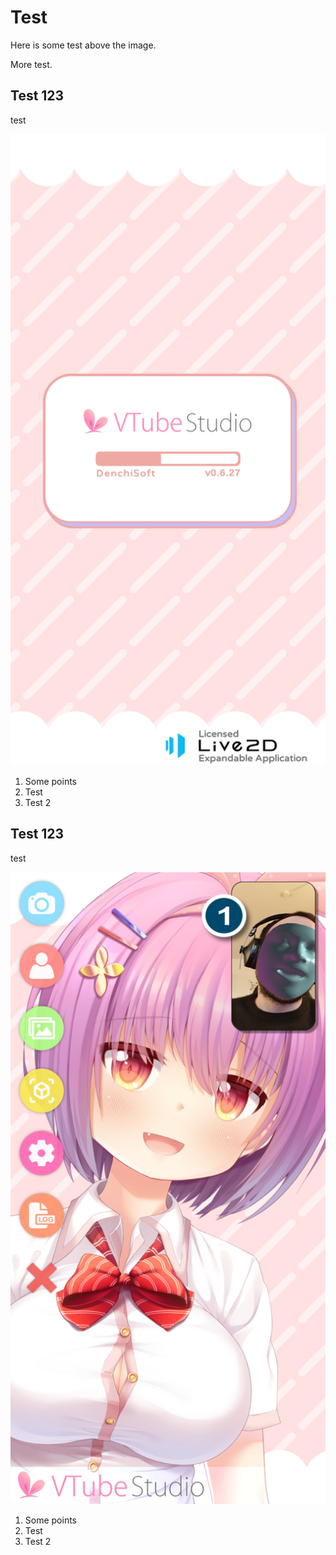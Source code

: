 # Test

Here is some test above the image.

More test.

## Test 123

test 

<img src="/images/vts_doc_screenshots/screenshot_0.png" class="img-responsive" alt="Test">

1) Some points
2) Test
3) Test 2

## Test 123

test 

<img src="/images/vts_doc_screenshots/screenshot_3.jpg" class="img-responsive" alt="Test">

1) Some points
2) Test
3) Test 2


